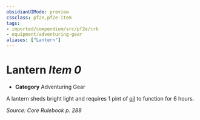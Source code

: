 ```yaml
---
obsidianUIMode: preview
cssclass: pf2e,pf2e-item
tags:
- imported/compendium/src/pf2e/crb
- equipment/adventuring-gear
aliases: ["Lantern"]
---
```

# Lantern *Item 0*  

- **Category** Adventuring Gear

A lantern sheds bright light and requires 1 pint of [oil](oil-1-pint.md) to function for 6 hours.

*Source: Core Rulebook p. 288*